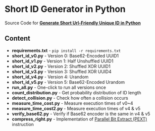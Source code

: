 
# Short ID Generator in Python

Source Code for **[Generate Short Url-Friendly Unique ID in Python](http://yewei.io/generate-short-id-python/)**


## Content

* **requirements.txt** - `pip install -r requirements.txt`
* **short_id_v0.py** - Version 0: Base62-Encoded UUID1
* **short_id_v1.py** - Version 1: Half Unshuffled UUID1
* **short_id_v2.py** - Version 2: Shuffled XOR UUID1
* **short_id_v3.py** - Version 3: Shuffled XOR UUID4
* **short_id_v4.py** - Version 4: Urandom
* **short_id_v5.py** - Version 5: Base62-Encoded Urandom
* **run_all.py** - One-click to run all versions once
* **count_distribution.py** - Get probability distribution of ID length
* **detect_collision.py** - Check how often a collision occurs
* **measure_time_cost.py** - Measure execution times of v0~4
* **measure_time_cost2.py** - Measure execution times of v4 & v5
* **verify_base62.py** - Verify if Base62 encoder is the same in v4 & v5
* **compress_right.py** - Implementation of [Parallel Bit Extract (PEXT)](https://en.wikipedia.org/wiki/Bit_Manipulation_Instruction_Sets#Parallel_bit_deposit_and_extract) instruction
